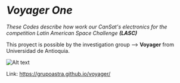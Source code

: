 # ***Voyager One***

*These Codes describe how work our CanSat's electronics for the competition Latin American Space Challenge **(LASC)***

This proyect is possible by the investigation group --> **Voyager** from Universidad de Antioquia.

![Alt text](https://grupoastra.github.io/icons/voyager.png)

Link: https://grupoastra.github.io/voyager/
